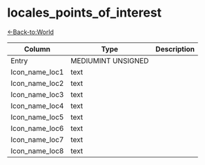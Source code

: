 # locales_points_of_interest

[<-Back-to:World](database-world.md)

Column | Type | Description
--- | --- | ---
Entry | MEDIUMINT UNSIGNED | 
Icon_name_loc1 | text | 
Icon_name_loc2 | text | 
Icon_name_loc3 | text | 
Icon_name_loc4 | text | 
Icon_name_loc5 | text | 
Icon_name_loc6 | text | 
Icon_name_loc7 | text | 
Icon_name_loc8 | text | 

